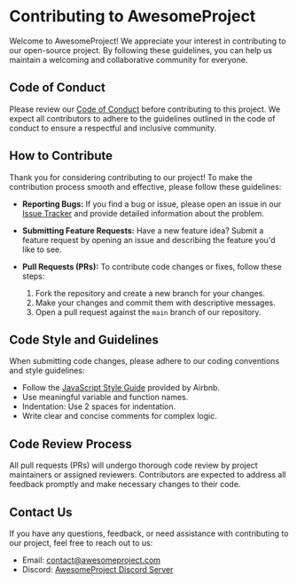 # Contributing to AwesomeProject

Welcome to AwesomeProject! We appreciate your interest in contributing to our open-source project. By following these guidelines, you can help us maintain a welcoming and collaborative community for everyone.

## Code of Conduct

Please review our [Code of Conduct](CODE_OF_CONDUCT.md) before contributing to this project. We expect all contributors to adhere to the guidelines outlined in the code of conduct to ensure a respectful and inclusive community.

## How to Contribute

Thank you for considering contributing to our project! To make the contribution process smooth and effective, please follow these guidelines:

- **Reporting Bugs:** If you find a bug or issue, please open an issue in our [Issue Tracker](https://github.com/awesomeuser/awesomeproject/issues) and provide detailed information about the problem.

- **Submitting Feature Requests:** Have a new feature idea? Submit a feature request by opening an issue and describing the feature you'd like to see.

- **Pull Requests (PRs):** To contribute code changes or fixes, follow these steps:
  1. Fork the repository and create a new branch for your changes.
  2. Make your changes and commit them with descriptive messages.
  3. Open a pull request against the `main` branch of our repository.

## Code Style and Guidelines

When submitting code changes, please adhere to our coding conventions and style guidelines:

- Follow the [JavaScript Style Guide](https://github.com/airbnb/javascript) provided by Airbnb.
- Use meaningful variable and function names.
- Indentation: Use 2 spaces for indentation.
- Write clear and concise comments for complex logic.

## Code Review Process

All pull requests (PRs) will undergo thorough code review by project maintainers or assigned reviewers. Contributors are expected to address all feedback promptly and make necessary changes to their code.

## Contact Us

If you have any questions, feedback, or need assistance with contributing to our project, feel free to reach out to us:

- Email: [contact@awesomeproject.com](mailto:contact@awesomeproject.com)
- Discord: [AwesomeProject Discord Server](https://discord.gg/awesomeproject)
